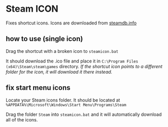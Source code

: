 # Steam ICON
Fixes shortcut icons. Icons are downloaded from [steamdb.info](https://steamdb.info)

## how to use (single icon)
Drag the shortcut with a broken icon to `steamicon.bat`

It should download the .ico file and place it in `C:\Program Files (x64)\Steam\steam\games` directory. *If the shortcut icon points to a different folder for the icon, it will download it there instead.*

## fix start menu icons
Locate your Steam icons folder. It should be located at `%APPDATA%\Microsoft\Windows\Start Menu\Programs\Steam`

Drag the folder `Steam` into `steamicon.bat` and it will automatically download all of the icons.